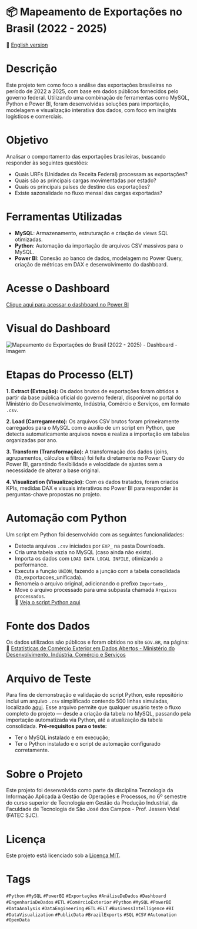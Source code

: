 # 📦 Mapeamento de Exportações no Brasil (2022 - 2025)

📄 [English version](README_English.md)

# Descrição
Este projeto tem como foco a análise das exportações brasileiras no período de 2022 a 2025, com base em dados públicos fornecidos pelo governo federal. Utilizando uma combinação de ferramentas como MySQL, Python e Power BI, foram desenvolvidas soluções para importação, modelagem e visualização interativa dos dados, com foco em insights logísticos e comerciais.

# Objetivo
Analisar o comportamento das exportações brasileiras, buscando responder às seguintes questões:
- Quais URFs (Unidades da Receita Federal) processam as exportações?
- Quais são as principais cargas movimentadas por estado?
- Quais os principais países de destino das exportações?
- Existe sazonalidade no fluxo mensal das cargas exportadas?

# Ferramentas Utilizadas
- **MySQL**: Armazenamento, estruturação e criação de views SQL otimizadas.
- **Python**: Automação da importação de arquivos CSV massivos para o MySQL.
- **Power BI**: Conexão ao banco de dados, modelagem no Power Query, criação de métricas em DAX e desenvolvimento do dashboard.

# Acesse o Dashboard
[Clique aqui para acessar o dashboard no Power BI](https://app.powerbi.com/view?r=eyJrIjoiYTVmZWQ0NWQtOGFjYy00MzhkLWE5MjAtNWZkNzc1ODc4MTllIiwidCI6ImNmNzJlMmJkLTdhMmItNDc4My1iZGViLTM5ZDU3YjA3Zjc2ZiIsImMiOjR9&embedImagePlaceholder=true)

# Visual do Dashboard
![Mapeamento de Exportações do Brasil (2022 - 2025) - Dashboard - Imagem](https://github.com/user-attachments/assets/e4e757a4-f0d4-4d2a-b40b-dd710d200d8a)

# Etapas do Processo (ELT)
**1. Extract (Extração):**
Os dados brutos de exportações foram obtidos a partir da base pública oficial do governo federal, disponível no portal do Ministério do Desenvolvimento, Indústria, Comércio e Serviços, em formato `.csv`.  

**2. Load (Carregamento):**
Os arquivos CSV brutos foram primeiramente carregados para o MySQL com o auxílio de um script em Python, que detecta automaticamente arquivos novos e realiza a importação em tabelas organizadas por ano.  

**3. Transform (Transformação):**
A transformação dos dados (joins, agrupamentos, cálculos e filtros) foi feita diretamente no Power Query do Power BI, garantindo flexibilidade e velocidade de ajustes sem a necessidade de alterar a base original.  

**4. Visualization (Visualização):**
Com os dados tratados, foram criados KPIs, medidas DAX e visuais interativos no Power BI para responder às perguntas-chave propostas no projeto.

# Automação com Python
Um script em Python foi desenvolvido com as seguintes funcionalidades:
- Detecta arquivos `.csv` iniciados por `EXP_` na pasta Downloads.
- Cria uma tabela vazia no MySQL (caso ainda não exista).
- Importa os dados com `LOAD DATA LOCAL INFILE`, otimizando a performance.
- Executa a função `UNION`, fazendo a junção com a tabela consolidada (tb_exportacoes_unificada).
- Renomeia o arquivo original, adicionando o prefixo `Importado_`.
- Move o arquivo processado para uma subpasta chamada `Arquivos processados`.  
📁 [Veja o script Python aqui](importador_exportacoes.py)

# Fonte dos Dados
Os dados utilizados são públicos e foram obtidos no site `GOV.BR`, na página:  
🔗 [Estatísticas de Comércio Exterior em Dados Abertos - Ministério do Desenvolvimento, Indústria, Comércio e Serviços](https://www.gov.br/mdic/pt-br/assuntos/comercio-exterior/estatisticas/base-de-dados-bruta)

# Arquivo de Teste
Para fins de demonstração e validação do script Python, este repositório inclui um arquivo `.csv` simplificado contendo 500 linhas simuladas, localizado [aqui](EXP_2021_test.csv).
Esse arquivo permite que qualquer usuário teste o fluxo completo do projeto — desde a criação da tabela no MySQL, passando pela importação automatizada via Python, até a atualização da tabela consolidada.
**Pré-requisitos para o teste:**
- Ter o MySQL instalado e em execução;
- Ter o Python instalado e o script de automação configurado corretamente.

# Sobre o Projeto
Este projeto foi desenvolvido como parte da disciplina Tecnologia da Informação Aplicada à Gestão de Operações e Processos, no 6º semestre do curso superior de Tecnologia em Gestão da Produção Industrial, da Faculdade de Tecnologia de São José dos Campos - Prof. Jessen Vidal (FATEC SJC).

# Licença
Este projeto está licenciado sob a [Licença MIT](LICENSE).

# Tags
`#Python` `#MySQL` `#PowerBI` `#Exportações` `#AnáliseDeDados` `#Dashboard` `#EngenhariaDeDados` `#ETL` `#ComércioExterior` `#Python` `#MySQL` `#PowerBI` `#DataAnalysis` `#DataEngineering` `#ETL` `#ELT` `#BusinessIntelligence` `#BI` `#DataVisualization` `#PublicData` `#BrazilExports` `#SQL` `#CSV` `#Automation` `#OpenData`
